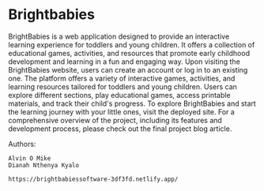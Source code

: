 # Brightbabies
BrightBabies is a web application designed to provide an interactive learning experience for toddlers and young children. It offers a collection of educational games, activities, and resources that promote early childhood development and learning in a fun and engaging way.
Upon visiting the BrightBabies website, users can create an account or log in to an existing one. The platform offers a variety of interactive games, activities, and learning resources tailored for toddlers and young children. Users can explore different sections, play educational games, access printable materials, and track their child's progress.
To explore BrightBabies and start the learning journey with your little ones, visit the deployed site. For a comprehensive overview of the project, including its features and development process, please check out the final project blog article.

Authors:

    Alvin O Mike 
    Dianah Nthenya Kyalo
    
    https://brightbabiessoftware-3df3fd.netlify.app/
